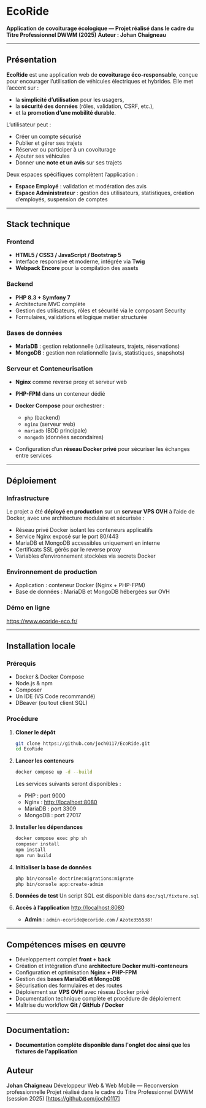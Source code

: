 # **EcoRide**

**Application de covoiturage écologique — Projet réalisé dans le cadre du Titre Professionnel DWWM (2025)**
**Auteur : Johan Chaigneau**

---

## **Présentation**

**EcoRide** est une application web de **covoiturage éco-responsable**, conçue pour encourager l’utilisation de véhicules électriques et hybrides.
Elle met l’accent sur :

* la **simplicité d’utilisation** pour les usagers,
* la **sécurité des données** (rôles, validation, CSRF, etc.),
* et la **promotion d’une mobilité durable**.

L’utilisateur peut :

* Créer un compte sécurisé
* Publier et gérer ses trajets
* Réserver ou participer à un covoiturage
* Ajouter ses véhicules
* Donner une **note et un avis** sur ses trajets

Deux espaces spécifiques complètent l’application :

* **Espace Employé** : validation et modération des avis
* **Espace Administrateur** : gestion des utilisateurs, statistiques, création d’employés, suspension de comptes

---


## **Stack technique**

### **Frontend**

* **HTML5 / CSS3 / JavaScript / Bootstrap 5**
* Interface responsive et moderne, intégrée via **Twig**
* **Webpack Encore** pour la compilation des assets

### **Backend**

* **PHP 8.3 + Symfony 7**
* Architecture MVC complète
* Gestion des utilisateurs, rôles et sécurité via le composant Security
* Formulaires, validations et logique métier structurée

### **Bases de données**

* **MariaDB** : gestion relationnelle (utilisateurs, trajets, réservations)
* **MongoDB** : gestion non relationnelle (avis, statistiques, snapshots)

### **Serveur et Conteneurisation**

* **Nginx** comme reverse proxy et serveur web
* **PHP-FPM** dans un conteneur dédié
* **Docker Compose** pour orchestrer :

  * `php` (backend)
  * `nginx` (serveur web)
  * `mariadb` (BDD principale)
  * `mongodb` (données secondaires)
* Configuration d’un **réseau Docker privé**  pour sécuriser les échanges entre services

---

## **Déploiement**

### **Infrastructure**

Le projet a été **déployé en production** sur un **serveur VPS OVH** à l’aide de Docker, avec une architecture modulaire et sécurisée :

* Réseau privé Docker isolant les conteneurs applicatifs
* Service Nginx exposé sur le port 80/443
* MariaDB et MongoDB accessibles uniquement en interne
* Certificats SSL gérés par le reverse proxy
* Variables d’environnement stockées via secrets Docker

### **Environnement de production**

* Application : conteneur Docker (Nginx + PHP-FPM)
* Base de données : MariaDB et MongoDB hébergées sur OVH


### **Démo en ligne**

https://www.ecoride-eco.fr/

---

## **Installation locale**

### **Prérequis**

* Docker & Docker Compose
* Node.js & npm
* Composer
* Un IDE (VS Code recommandé)
* DBeaver (ou tout client SQL)

### **Procédure**

1. **Cloner le dépôt**

   ```bash
   git clone https://github.com/joch0117/EcoRide.git
   cd EcoRide
   ```

2. **Lancer les conteneurs**

   ```bash
   docker compose up -d --build
   ```

   Les services suivants seront disponibles :

   * PHP : port 9000
   * Nginx : [http://localhost:8080](http://localhost:8080)
   * MariaDB : port 3309
   * MongoDB : port 27017

3. **Installer les dépendances**

   ```bash
   docker compose exec php sh
   composer install
   npm install
   npm run build
   ```

4. **Initialiser la base de données**

   ```bash
   php bin/console doctrine:migrations:migrate
   php bin/console app:create-admin
   ```

5. **Données de test**
   Un script SQL est disponible dans `doc/sql/fixture.sql`

6. **Accès à l’application**
   [http://localhost:8080](http://localhost:8080)

   * **Admin** : `admin-ecoride@ecoride.com` / `Azote355538!`

---

## **Compétences mises en œuvre**

* Développement complet **front + back**
* Création et intégration d’une **architecture Docker multi-conteneurs**
* Configuration et optimisation **Nginx + PHP-FPM**
* Gestion des **bases MariaDB et MongoDB**
* Sécurisation des formulaires et des routes
* Déploiement sur **VPS OVH** avec réseau Docker privé
* Documentation technique complète et procédure de déploiement
* Maîtrise du workflow **Git / GitHub / Docker**

---
## Documentation:

* **Documentation compléte disponible dans l'onglet doc ainsi que les fixtures de l'application**

## **Auteur**

**Johan Chaigneau**
Développeur Web & Web Mobile — Reconversion professionnelle
Projet réalisé dans le cadre du Titre Professionnel DWWM (session 2025)
[https://github.com/joch0117]
